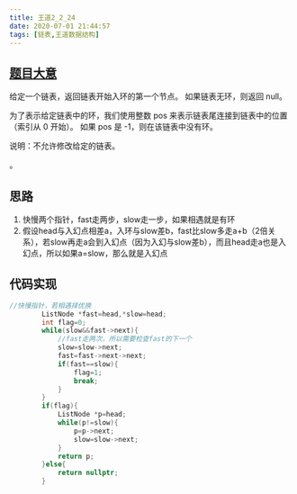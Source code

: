 ```yaml
---
title: 王道2_2_24
date: 2020-07-01 21:44:57
tags: [链表,王道数据结构]
---
```


## [题目大意](https://leetcode-cn.com/problems/linked-list-cycle-ii/)

给定一个链表，返回链表开始入环的第一个节点。 如果链表无环，则返回 null。

为了表示给定链表中的环，我们使用整数 pos 来表示链表尾连接到链表中的位置（索引从 0 开始）。 如果 pos 是 -1，则在该链表中没有环。

说明：不允许修改给定的链表。

。

## 思路

1. 快慢两个指针，fast走两步，slow走一步，如果相遇就是有环
2. 假设head与入幻点相差a，入环与slow差b，fast比slow多走a+b（2倍关系），若slow再走a会到入幻点（因为入幻与slow差b），而且head走a也是入幻点，所以如果a=slow，那么就是入幻点

## 代码实现

```cpp
//快慢指针，若相遇择优换
        ListNode *fast=head,*slow=head;
        int flag=0;
        while(slow&&fast->next){
            //fast走两次，所以需要检查fast的下一个
            slow=slow->next;
            fast=fast->next->next;
            if(fast==slow){
                flag=1;
                break;
            }
        }
        if(flag){
            ListNode *p=head;
            while(p!=slow){
                p=p->next;
                slow=slow->next;
            }
            return p;
        }else{
            return nullptr;
        }
```